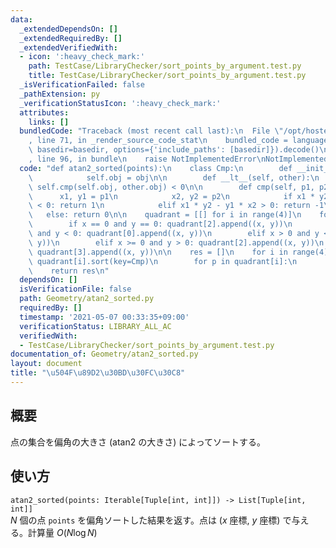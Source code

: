```yaml
---
data:
  _extendedDependsOn: []
  _extendedRequiredBy: []
  _extendedVerifiedWith:
  - icon: ':heavy_check_mark:'
    path: TestCase/LibraryChecker/sort_points_by_argument.test.py
    title: TestCase/LibraryChecker/sort_points_by_argument.test.py
  _isVerificationFailed: false
  _pathExtension: py
  _verificationStatusIcon: ':heavy_check_mark:'
  attributes:
    links: []
  bundledCode: "Traceback (most recent call last):\n  File \"/opt/hostedtoolcache/Python/3.9.5/x64/lib/python3.9/site-packages/onlinejudge_verify/documentation/build.py\"\
    , line 71, in _render_source_code_stat\n    bundled_code = language.bundle(stat.path,\
    \ basedir=basedir, options={'include_paths': [basedir]}).decode()\n  File \"/opt/hostedtoolcache/Python/3.9.5/x64/lib/python3.9/site-packages/onlinejudge_verify/languages/python.py\"\
    , line 96, in bundle\n    raise NotImplementedError\nNotImplementedError\n"
  code: "def atan2_sorted(points):\n    class Cmp:\n        def __init__(self, obj):\n\
    \            self.obj = obj\n\n        def __lt__(self, other):\n            return\
    \ self.cmp(self.obj, other.obj) < 0\n\n        def cmp(self, p1, p2):\n      \
    \      x1, y1 = p1\n            x2, y2 = p2\n            if x1 * y2 - y1 * x2\
    \ < 0: return 1\n            elif x1 * y2 - y1 * x2 > 0: return -1\n         \
    \   else: return 0\n\n    quadrant = [[] for i in range(4)]\n    for x, y in points:\n\
    \        if x == 0 and y == 0: quadrant[2].append((x, y))\n        elif x <= 0\
    \ and y < 0: quadrant[0].append((x, y))\n        elif x > 0 and y <= 0: quadrant[1].append((x,\
    \ y))\n        elif x >= 0 and y > 0: quadrant[2].append((x, y))\n        else:\
    \ quadrant[3].append((x, y))\n\n    res = []\n    for i in range(4):\n       \
    \ quadrant[i].sort(key=Cmp)\n        for p in quadrant[i]:\n            res.append(p)\n\
    \    return res\n"
  dependsOn: []
  isVerificationFile: false
  path: Geometry/atan2_sorted.py
  requiredBy: []
  timestamp: '2021-05-07 00:33:35+09:00'
  verificationStatus: LIBRARY_ALL_AC
  verifiedWith:
  - TestCase/LibraryChecker/sort_points_by_argument.test.py
documentation_of: Geometry/atan2_sorted.py
layout: document
title: "\u504F\u89D2\u30BD\u30FC\u30C8"
---
```


## 概要
点の集合を偏角の大きさ (atan2 の大きさ) によってソートする。

## 使い方
`atan2_sorted(points: Iterable[Tuple[int, int]]) -> List[Tuple[int, int]]`  
$N$ 個の点 `points` を偏角ソートした結果を返す。点は ($x$ 座標, $y$ 座標) で与える。計算量 $O(N \log N)$
